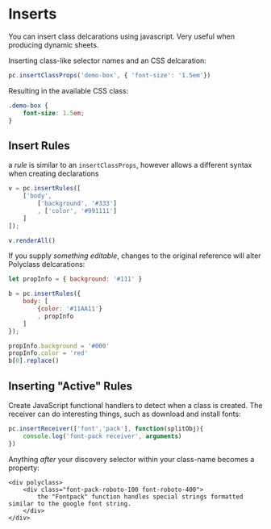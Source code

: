 # Inserts

You can insert class delcarations using javascript. Very useful when producing dynamic sheets.

Inserting class-like selector names and an CSS delcaration:

```js
pc.insertClassProps('demo-box', { 'font-size': '1.5em'})
```

Resulting in the available CSS class:

```css
.demo-box {
    font-size: 1.5em;
}
```

## Insert Rules

a _rule_ is similar to an `insertClassProps`, however allows a different syntax when creating declarations

```js
v = pc.insertRules([
    ['body',
        ['background', '#333']
        , ['color', '#991111']
    ]
]);

v.renderAll()
```

If you supply _something editable_, changes to the original reference will alter Polyclass delcarations:

```js
let propInfo = { background: '#111' }

b = pc.insertRules({
    body: [
        {color: '#11AA11'}
        , propInfo
    ]
});

propInfo.background = '#000'
propInfo.color = 'red'
b[0].replace()
```

## Inserting "Active" Rules

Create JavaScript functional handlers to detect when a class is created. The receiver can do interesting things, such as download and install fonts:

```js
pc.insertReceiver(['font','pack'], function(splitObj){
    console.log('font-pack receiver', arguments)
})
```

Anything _after_ your discovery selector within your class-name becomes a property:

```jinja
<div polyclass>
    <div class="font-pack-roboto-100 font-roboto-400">
        the "Fontpack" function handles special strings formatted similar to the google font string.
    </div>
</div>
```

